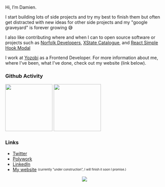 Hi, I’m Damien. 

I start building lots of side projects and try my best to finish them but often get distracted with new ideas for other side projects and my "google graveyard" is forever growing 😅

I also like contributing where and when I can to open source software or projects such as [Norfolk Developers](https://www.norfolkdevelopers.com/), [XState Catalogue](https://xstate-catalogue.com/), and [React Simple Hook Modal](https://react-simple-hook-modal.vercel.app/)

I work at [Yozobi](https://www.yozobi.com/) as a Frontend Developer. For more information about me, where I've been, what I've done, check out my website (link below).

### Github Activity

<p align= "left">
  <img height= "150" src="https://github-readme-stats.vercel.app/api?username=damiensedgwick&theme=react&show_icons=true&include_all_commits=true&count_private=true" />
  <img height= "150" src="https://github-readme-stats.vercel.app/api/top-langs/?username=damiensedgwick&theme=react&layout=compact" />
</p>

### Links
* [Twitter](https://www.linkedin.com/in/damiensedgwick/)
* [Polywork](https://www.polywork.com/dks)
* [LinkedIn](https://www.twitter.com/damiensedgwick)
* [My website](https://www.damiensedgwick.com) <sub><sup>(currently "under construction", I will finish it soon I promise.)</sup></sub>

<p align="center">
  <img src="https://www.codewars.com/users/damiensedgwick/badges/small" />  
</p>
